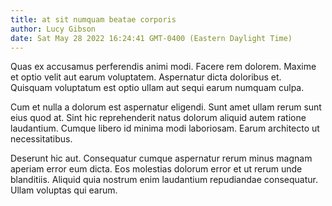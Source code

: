 ```yaml
---
title: at sit numquam beatae corporis
author: Lucy Gibson
date: Sat May 28 2022 16:24:41 GMT-0400 (Eastern Daylight Time)
---
```

Quas ex accusamus perferendis animi modi. Facere rem dolorem. Maxime et optio velit aut earum voluptatem. Aspernatur dicta doloribus et. Quisquam voluptatum est optio ullam aut sequi earum numquam culpa.

 Cum et nulla a dolorum est aspernatur eligendi. Sunt amet ullam rerum sunt eius quod at. Sint hic reprehenderit natus dolorum aliquid autem ratione laudantium. Cumque libero id minima modi laboriosam. Earum architecto ut necessitatibus.

 Deserunt hic aut. Consequatur cumque aspernatur rerum minus magnam aperiam error eum dicta. Eos molestias dolorum error et ut rerum unde blanditiis. Aliquid quia nostrum enim laudantium repudiandae consequatur. Ullam voluptas qui earum.